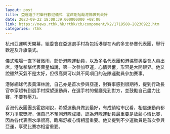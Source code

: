 ```yaml
---
layout: post
title: 亞運選手村舉行歡迎儀式　霍啟剛勉勵港隊做到最好
date: 2023-09-22 18:08:39.000000000 +08:00
link: https://news.rthk.hk/rthk/ch/component/k2/1719588-20230922.htm
categories: rthk
---
```


杭州亞運明天開幕，組委會在亞運選手村為包括港隊在內的多支參賽代表團，舉行歡迎及升旗儀式。

儀式現場一直下著微雨，部份港隊運動員，以及多名代表團和港協暨奧委會人員出席。港隊拳擊代表曹星如說，第一次參加亞運，心情興奮，形容是大開眼界。他又說雖然天氣不是太好，但很高興可以與不同項目的港隊運動員參加賽事。

港隊網球代表黃澤林說，自己亦是首次參與亞運，對賽事感到很期待，提到行政長官李家超有到選手村探望運動員，在選手村的餐廳見到對方，並鼓勵自己盡力比賽，不要有壓力。

香港代表團團長霍啟剛說，希望運動員做到最好，有成績給巿民看，相信運動員都努力爭取獎牌，但自己不預測港隊成績，認為港隊運動員最重要是放鬆心情比賽，因為各代表團水準很高，臨場舒緩心情相當重要。他又提到不少運動員是首次參與亞運，享受比賽亦相當重要。
